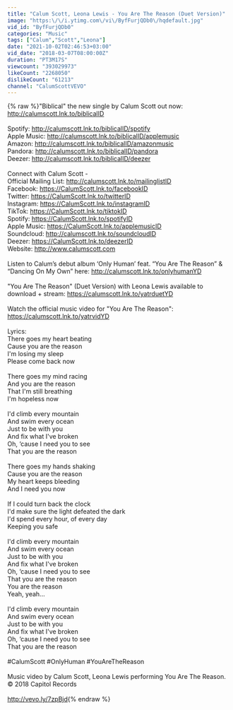 ```yaml
---
title: "Calum Scott, Leona Lewis - You Are The Reason (Duet Version)"
image: "https:\/\/i.ytimg.com\/vi\/ByfFurjQDb0\/hqdefault.jpg"
vid_id: "ByfFurjQDb0"
categories: "Music"
tags: ["Calum","Scott","Leona"]
date: "2021-10-02T02:46:53+03:00"
vid_date: "2018-03-07T08:00:00Z"
duration: "PT3M17S"
viewcount: "393029973"
likeCount: "2268050"
dislikeCount: "61213"
channel: "CalumScottVEVO"
---
```

{% raw %}&quot;Biblical&quot; the new single by Calum Scott out now: <a rel="nofollow" target="blank" href="http://calumscott.lnk.to/biblicalID">http://calumscott.lnk.to/biblicalID</a>  <br /><br />Spotify: <a rel="nofollow" target="blank" href="http://calumscott.lnk.to/biblicalID/spotify">http://calumscott.lnk.to/biblicalID/spotify</a> <br />Apple Music: <a rel="nofollow" target="blank" href="http://calumscott.lnk.to/biblicalID/applemusic">http://calumscott.lnk.to/biblicalID/applemusic</a>    <br />Amazon: <a rel="nofollow" target="blank" href="http://calumscott.lnk.to/biblicalID/amazonmusic">http://calumscott.lnk.to/biblicalID/amazonmusic</a> <br />Pandora: <a rel="nofollow" target="blank" href="http://calumscott.lnk.to/biblicalID/pandora">http://calumscott.lnk.to/biblicalID/pandora</a>    <br />Deezer: <a rel="nofollow" target="blank" href="http://calumscott.lnk.to/biblicalID/deezer">http://calumscott.lnk.to/biblicalID/deezer</a>   <br /> <br />Connect with Calum Scott - <br />Official Mailing List: <a rel="nofollow" target="blank" href="http://calumscott.lnk.to/mailinglistID">http://calumscott.lnk.to/mailinglistID</a>   <br />Facebook: <a rel="nofollow" target="blank" href="https://CalumScott.lnk.to/facebookID">https://CalumScott.lnk.to/facebookID</a>   <br />Twitter: <a rel="nofollow" target="blank" href="https://CalumScott.lnk.to/twitterID">https://CalumScott.lnk.to/twitterID</a>   <br />Instagram: <a rel="nofollow" target="blank" href="https://CalumScott.lnk.to/instagramID">https://CalumScott.lnk.to/instagramID</a>   <br />TikTok: <a rel="nofollow" target="blank" href="https://CalumScott.lnk.to/tiktokID">https://CalumScott.lnk.to/tiktokID</a>   <br />Spotify: <a rel="nofollow" target="blank" href="https://CalumScott.lnk.to/spotifyID">https://CalumScott.lnk.to/spotifyID</a>   <br />Apple Music: <a rel="nofollow" target="blank" href="https://CalumScott.lnk.to/applemusicID">https://CalumScott.lnk.to/applemusicID</a>   <br />Soundcloud: <a rel="nofollow" target="blank" href="http://calumscott.lnk.to/soundcloudID">http://calumscott.lnk.to/soundcloudID</a>   <br />Deezer: <a rel="nofollow" target="blank" href="https://CalumScott.lnk.to/deezerID">https://CalumScott.lnk.to/deezerID</a>   <br />Website: <a rel="nofollow" target="blank" href="http://www.calumscott.com">http://www.calumscott.com</a><br /><br />Listen to Calum’s debut album ‘Only Human’ feat. “You Are The Reason” &amp; “Dancing On My Own” here: <a rel="nofollow" target="blank" href="http://calumscott.lnk.to/onlyhumanYD">http://calumscott.lnk.to/onlyhumanYD</a><br /><br />&quot;You Are The Reason&quot; (Duet Version) with Leona Lewis available to download + stream: <a rel="nofollow" target="blank" href="https://calumscott.lnk.to/yatrduetYD">https://calumscott.lnk.to/yatrduetYD</a><br /><br />Watch the official music video for &quot;You Are The Reason&quot;: <a rel="nofollow" target="blank" href="https://calumscott.lnk.to/yatrvidYD">https://calumscott.lnk.to/yatrvidYD</a><br /><br />Lyrics: <br />There goes my heart beating <br />Cause you are the reason <br />I'm losing my sleep <br />Please come back now <br /><br />There goes my mind racing <br />And you are the reason <br />That I'm still breathing <br />I'm hopeless now <br /><br />I'd climb every mountain <br />And swim every ocean <br />Just to be with you <br />And fix what I've broken <br />Oh, ‘cause I need you to see <br />That you are the reason <br /><br />There goes my hands shaking <br />Cause you are the reason <br />My heart keeps bleeding <br />And I need you now <br /><br />If I could turn back the clock <br />I'd make sure the light defeated the dark <br />I'd spend every hour, of every day <br />Keeping you safe <br /><br />I'd climb every mountain <br />And swim every ocean <br />Just to be with you <br />And fix what I've broken <br />Oh, ‘cause I need you to see <br />That you are the reason <br />You are the reason <br />Yeah, yeah... <br /><br />I'd climb every mountain <br />And swim every ocean <br />Just to be with you <br />And fix what I've broken <br />Oh, ‘cause I need you to see <br />That you are the reason<br /><br />#CalumScott #OnlyHuman #YouAreTheReason<br /><br />Music video by Calum Scott, Leona Lewis performing You Are The Reason. © 2018 Capitol Records<br /><br /><a rel="nofollow" target="blank" href="http://vevo.ly/7zpBjd">http://vevo.ly/7zpBjd</a>{% endraw %}
